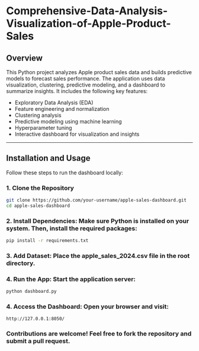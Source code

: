 # Comprehensive-Data-Analysis-Visualization-of-Apple-Product-Sales

## Overview
This Python project analyzes Apple product sales data and builds predictive models to forecast sales performance. The application uses data visualization, clustering, predictive modeling, and a dashboard to summarize insights. It includes the following key features:

- Exploratory Data Analysis (EDA)
- Feature engineering and normalization
- Clustering analysis
- Predictive modeling using machine learning
- Hyperparameter tuning
- Interactive dashboard for visualization and insights

---

## Installation and Usage

Follow these steps to run the dashboard locally:

### 1. Clone the Repository
```bash
git clone https://github.com/your-username/apple-sales-dashboard.git
cd apple-sales-dashboard
```
### 2. Install Dependencies: Make sure Python is installed on your system. Then, install the required packages:

```bash
pip install -r requirements.txt
```
### 3. Add Dataset: Place the apple_sales_2024.csv file in the root directory.

### 4. Run the App: Start the application server:

```bash
python dashboard.py
```
### 4. Access the Dashboard: Open your browser and visit:

```arduino
http://127.0.0.1:8050/
```

### Contributions are welcome! Feel free to fork the repository and submit a pull request.
